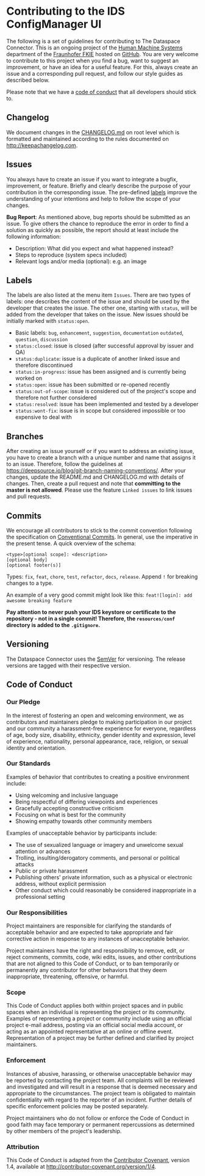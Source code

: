 # Contributing to the IDS ConfigManager UI

The following is a set of guidelines for contributing to The Dataspace Connector. This is an ongoing project of the  [Human Machine Systems](https://www.fkie.fraunhofer.de/en/departments/mms.html) department of the [Fraunhofer FKIE](https://www.fkie.fraunhofer.de/en.html) hosted on [GitHub](https://github.com/fkie/???). You are very welcome to contribute to this project when you find a bug, want to suggest an improvement, or have an idea for a useful feature. For this, always create an issue and a corresponding pull request, and follow our style guides as described below.

Please note that we have a [code of conduct](#code-of-conduct) that all developers should stick to.

## Changelog

We document changes in the [CHANGELOG.md](CHANGELOG.md) on root level which is formatted and maintained according to the rules documented on http://keepachangelog.com.

## Issues

You always have to create an issue if you want to integrate a bugfix, improvement, or feature. Briefly and clearly describe the purpose of your contribution in the corresponding issue. The pre-defined [labels](#labels) improve the understanding of your intentions and help to follow the scope of your changes. 

**Bug Report**: As mentioned above, bug reports should be submitted as an issue. To give others the chance to reproduce the error in order to find a solution as quickly as possible, the report should at least include the following information:
* Description: What did you expect and what happened instead?
* Steps to reproduce (system specs included)
* Relevant logs and/or media (optional): e.g. an image

## Labels

The labels are also listed at the menu item `Issues`. There are two types of labels: one describes the content of the issue and should be used by the developer that creates the issue. The other one, starting with `status`, will be added from the developer that takes on the issue. New issues should be initially marked with `status:open`.
*  Basic labels: `bug`, `enhancement`, `suggestion`, `documentation` `outdated`, `question`, `discussion`
*  `status:closed`: issue is closed (after successful approval by issuer and QA)
*  `status:duplicate`: issue is a duplicate of another linked issue and therefore discontinued
*  `status:in-progress`: issue has been assigned and is currently being worked on
*  `status:open`: issue has been submitted or re-opened recently
*  `status:out-of-scope`: issue is considered out of the project's scope and therefore not further considered
*  `status:resolved`: issue has been implemented and tested by a developer
*  `status:wont-fix`: issue is in scope but considered impossible or too expensive to deal with

## Branches

After creating an issue yourself or if you want to address an existing issue, you have to create a branch with a unique number and name that assigns it to an issue. Therefore, follow the guidelines at https://deepsource.io/blog/git-branch-naming-conventions/. After your changes, update the README.md and CHANGELOG.md with details of changes. Then, create a pull request and note that **committing to the master is not allowed**. Please use the feature `Linked issues` to link issues and pull requests. 

## Commits

We encourage all contributors to stick to the commit convention following the specification on [Conventional Commits](https://www.conventionalcommits.org/en/v1.0.0/). In general, use  the imperative in the present tense. A quick overview of the schema:
```
<type>[optional scope]: <description>
[optional body]
[optional footer(s)]
```

Types: `fix`, `feat`, `chore`, `test`, `refactor`, `docs`, `release`. Append `!` for breaking changes to a type. 

An example of a very good commit might look like this: `feat![login]: add awesome breaking feature`

**Pay attention to never push your IDS keystore or certificate to the repository - not in a single commit! Therefore, the `resources/conf` directory is added to the `.gitignore`.**

## Versioning
The Dataspace Connector uses the [SemVer](https://semver.org/) for versioning. The release versions are tagged with their respective version.

## Code of Conduct

### Our Pledge

In the interest of fostering an open and welcoming environment, we as
contributors and maintainers pledge to making participation in our project and
our community a harassment-free experience for everyone, regardless of age, body
size, disability, ethnicity, gender identity and expression, level of experience,
nationality, personal appearance, race, religion, or sexual identity and
orientation.

### Our Standards

Examples of behavior that contributes to creating a positive environment
include:

* Using welcoming and inclusive language
* Being respectful of differing viewpoints and experiences
* Gracefully accepting constructive criticism
* Focusing on what is best for the community
* Showing empathy towards other community members

Examples of unacceptable behavior by participants include:

* The use of sexualized language or imagery and unwelcome sexual attention or
advances
* Trolling, insulting/derogatory comments, and personal or political attacks
* Public or private harassment
* Publishing others' private information, such as a physical or electronic
  address, without explicit permission
* Other conduct which could reasonably be considered inappropriate in a
  professional setting

### Our Responsibilities

Project maintainers are responsible for clarifying the standards of acceptable
behavior and are expected to take appropriate and fair corrective action in
response to any instances of unacceptable behavior.

Project maintainers have the right and responsibility to remove, edit, or
reject comments, commits, code, wiki edits, issues, and other contributions
that are not aligned to this Code of Conduct, or to ban temporarily or
permanently any contributor for other behaviors that they deem inappropriate,
threatening, offensive, or harmful.

### Scope

This Code of Conduct applies both within project spaces and in public spaces
when an individual is representing the project or its community. Examples of
representing a project or community include using an official project e-mail
address, posting via an official social media account, or acting as an appointed
representative at an online or offline event. Representation of a project may be
further defined and clarified by project maintainers.

### Enforcement

Instances of abusive, harassing, or otherwise unacceptable behavior may be
reported by contacting the project team. All
complaints will be reviewed and investigated and will result in a response that
is deemed necessary and appropriate to the circumstances. The project team is
obligated to maintain confidentiality with regard to the reporter of an incident.
Further details of specific enforcement policies may be posted separately.

Project maintainers who do not follow or enforce the Code of Conduct in good
faith may face temporary or permanent repercussions as determined by other
members of the project's leadership.

### Attribution

This Code of Conduct is adapted from the [Contributor Covenant](http://contributor-covenant.org), version 1.4, available at http://contributor-covenant.org/version/1/4.
